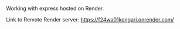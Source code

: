 Working with express hosted on Render.

Link to Remote Render server: https://f24wa01kongari.onrender.com/
